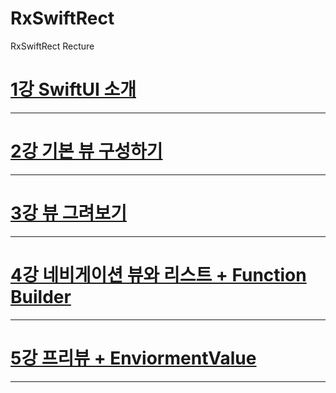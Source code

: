 # RxSwiftRect
RxSwiftRect Recture

[1강 SwiftUI 소개](https://github.com/HwangWoonChun/SWIFTUIRecture/blob/master/SwiftUI_01.md)
===========
* * *
[2강 기본 뷰 구성하기](https://github.com/HwangWoonChun/SWIFTUIRecture/blob/master/SwiftUI_02.md)
===========
* * *
[3강 뷰 그려보기](https://github.com/HwangWoonChun/SWIFTUIRecture/blob/master/SwiftUI_03.md)
===========
* * *
[4강 네비게이션 뷰와 리스트 + Function Builder](https://github.com/HwangWoonChun/SWIFTUIRecture/blob/master/SwiftUI_04.md)
===========
* * *
[5강 프리뷰 + EnviormentValue](https://github.com/HwangWoonChun/SWIFTUIRecture/blob/master/SwiftUI_05.md)
===========
* * *
